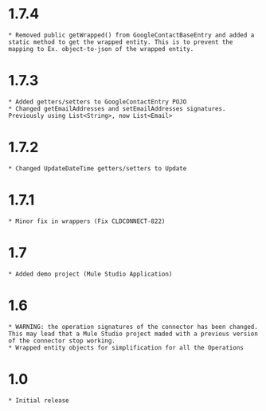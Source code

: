1.7.4
=====
	* Removed public getWrapped() from GoogleContactBaseEntry and added a static method to get the wrapped entity. This is to prevent the mapping to Ex. object-to-json of the wrapped entity.

1.7.3
=====
	* Added getters/setters to GoogleContactEntry POJO
	* Changed getEmailAddresses and setEmailAddresses signatures. Previously using List<String>, now List<Email>

1.7.2
=====
	* Changed UpdateDateTime getters/setters to Update

1.7.1
=====
	* Minor fix in wrappers (Fix CLDCONNECT-822)

1.7
===
	* Added demo project (Mule Studio Application)
1.6
===
	* WARNING: the operation signatures of the connector has been changed. This may lead that a Mule Studio project maded with a previous version of the connector stop working.
	* Wrapped entity objects for simplification for all the Operations
1.0
===
	* Initial release